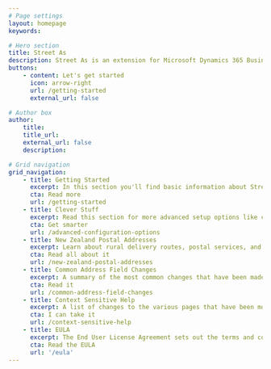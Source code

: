 ```yaml
---
# Page settings
layout: homepage
keywords:

# Hero section
title: Street As
description: Street As is an extension for Microsoft Dynamics 365 Business Central that makes managing New Zealand postal addresses easy as.
buttons:
    - content: Let's get started
      icon: arrow-right
      url: /getting-started
      external_url: false

# Author box
author:
    title: 
    title_url: 
    external_url: false
    description: 

# Grid navigation
grid_navigation:
    - title: Getting Started
      excerpt: In this section you'll find basic information about Street As and how to install it and use it properly. If you're a first time user, you should read the Getting Started section first.
      cta: Read more
      url: /getting-started
    - title: Clever Stuff
      excerpt: Read this section for more advanced setup options like controlling whether a recipient should appear, or how to override default settings for specific reports.
      cta: Get smarter
      url: /advanced-configuration-options
    - title: New Zealand Postal Addresses
      excerpt: Learn about rural delivery routes, postal services, and why suburbs must be specified unless they're not needed.
      cta: Read all about it
      url: /new-zealand-postal-addresses
    - title: Common Address Field Changes
      excerpt: A summary of the most common changes that have been made to the numerous pages that display an address.
      cta: Read it
      url: /common-address-field-changes
    - title: Context Sensitive Help
      excerpt: A list of changes to the various pages that have been modified as part of this extension and which new fields have been added. Honestly, you shouldn't read this.
      cta: I can take it
      url: /context-sensitive-help
    - title: EULA
      excerpt: The End User License Agreement sets out the terms and conditions for using this app. If you thought the context sensitive help was exciting, you're going to love reading the EULA.
      cta: Read the EULA
      url: '/eula'
---
```

